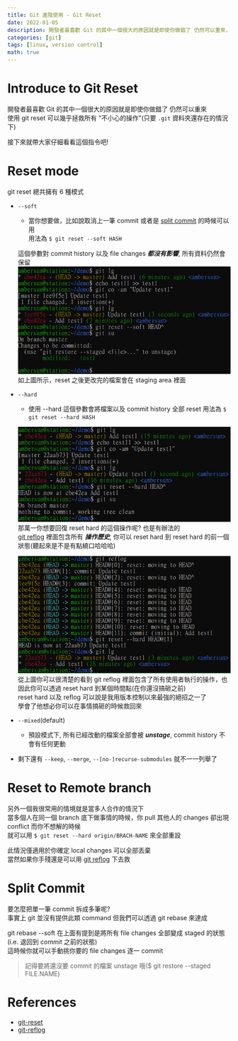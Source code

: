 ```yaml
---
title: Git 進階使用 - Git Reset
date: 2022-01-05
description: 開發者最喜歡 Git 的其中一個很大的原因就是即使你做錯了 仍然可以重來，使用 git reset 可以幾乎拯救所有 "不小心的操作"。接下來就帶大家仔細看看這個指令吧!
categories: [git]
tags: [linux, version control]
math: true
---
```


# Introduce to Git Reset
開發者最喜歡 Git 的其中一個很大的原因就是即使你做錯了 仍然可以重來\
使用 git reset 可以幾乎拯救所有 "不小心的操作"(只要 `.git` 資料夾還存在的情況下)

接下來就帶大家仔細看看這個指令吧!

# Reset mode
git reset 總共擁有 6 種模式

+ `--soft`
    + 當你想要做，比如說取消上一筆 commit 或者是 [split commit](#split-commit) 的時候可以用\
    用法為 `$ git reset --soft HASH`

    這個參數對 commit history 以及 file changes ***都沒有影響***, 所有資料仍然會保留
    ![](/assets/img/posts/git-reset-soft.png)
    如上圖所示，reset 之後更改完的檔案會在 staging area 裡面
+ `--hard`
    + 使用 --hard 這個參數會將檔案以及 commit history 全部 reset
    用法為 `$ git reset --hard HASH`

    ![](/assets/img/posts/git-reset-hard.png)
    那萬一你想要回復 reset hard 的這個操作呢? 也是有辦法的\
    [git reflog](https://git-scm.com/docs/git-reflog) 裡面包含所有 ***操作歷史***, 你可以 reset hard 到 reset hard 的前一個狀態(聽起來是不是有點繞口哈哈哈)

    ![](/assets/img/posts/git-reset-reflog.png)
    從上圖你可以很清楚的看到 git reflog 裡面包含了所有使用者執行的操作，也因此你可以透過 reset hard 到某個時間點(在你還沒搞砸之前)\
    reset hard 以及 reflog 可以說是我用版本控制以來最強的絕招之一了\
    學會了他想必你可以在事情搞砸的時候救回來
+ `--mixed`(default)
    + 預設模式下, 所有已經改動的檔案全部會被 ***unstage***, commit history 不會有任何更動
+ 剩下還有 `--keep`, `--merge`, `--[no-]recurse-submodules` 就不一一列舉了

# Reset to Remote branch
另外一個我很常用的情境就是當多人合作的情況下\
當多個人在同一個 branch 底下做事情的時候，你 pull 其他人的 changes 卻出現 conflict 而你不想解的時候\
就可以用 `$ git reset --hard origin/BRACH-NAME` 來全部重設

此情況僅適用於你確定 local changes 可以全部丟棄\
當然如果你手殘還是可以用 [git reflog](https://git-scm.com/docs/git-reflog) 下去救

# Split Commit
要怎麼把單一筆 commit 拆成多筆呢?\
事實上 git 並沒有提供此類 command 但我們可以透過 git rebase 來達成

git rebase --soft 在上面有提到是將所有 file changes 全部變成 staged 的狀態(i.e. 退回到 commit 之前的狀態)\
這時候你就可以手動挑你要的 file changes 逐一 commit
> 記得要將還沒要 commit 的檔案 unstage 哦($ git restore --staged FILE.NAME)

# References
+ [git-reset](https://git-scm.com/docs/git-reset)
+ [git-reflog](https://git-scm.com/docs/git-reflog)
